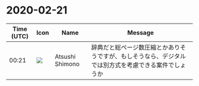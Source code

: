 # 2020-02-21

|Time (UTC)|Icon|Name|Message|
|---|---|---|---|
|00:21|![](https://secure.gravatar.com/avatar/3f82b853a23d9a6d1ce612d83f3a3a54.jpg?s=72&d=https%3A%2F%2Fa.slack-edge.com%2Fdf10d%2Fimg%2Favatars%2Fava_0008-72.png)|Atsushi Shimono|辞典だと総ページ数圧縮とかありそうですが、もしそうなら、デジタルでは別方式を考慮できる案件でしょうか|
